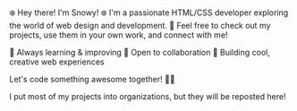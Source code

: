 ❄️ Hey there! I'm Snowy! ❄️
I'm a passionate HTML/CSS developer exploring the world of web design and development. 🚀
Feel free to check out my projects, use them in your own work, and connect with me!

🔹 Always learning & improving
🔹 Open to collaboration
🔹 Building cool, creative web experiences

Let's code something awesome together! 💙✨


I put most of my projects into organizations, but they will be reposted here!
